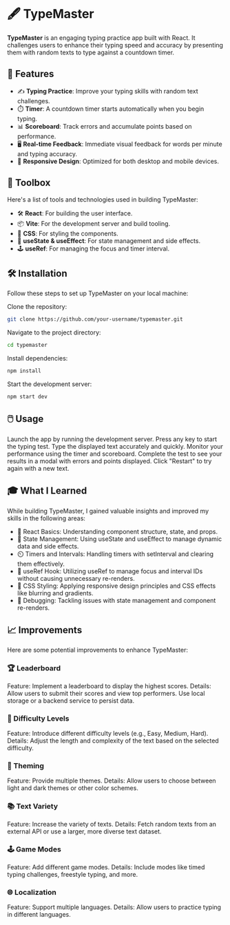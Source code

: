 # 🖋️ TypeMaster

**TypeMaster** is an engaging typing practice app built with React. It challenges users to enhance their typing speed and accuracy by presenting them with random texts to type against a countdown timer.

## 🚀 Features

- ✍️ **Typing Practice**: Improve your typing skills with random text challenges.
- ⏱️ **Timer**: A countdown timer starts automatically when you begin typing.
- 📊 **Scoreboard**: Track errors and accumulate points based on performance.
- 🖥️ **Real-time Feedback**: Immediate visual feedback for words per minute and typing accuracy.
- 📱 **Responsive Design**: Optimized for both desktop and mobile devices.

## 🧰 Toolbox

Here's a list of tools and technologies used in building TypeMaster:

- 🛠️ **React**: For building the user interface.
- 📦 **Vite**: For the development server and build tooling.
- 💅 **CSS**: For styling the components.
- 🔄 **useState & useEffect**: For state management and side effects.
- 🕹️ **useRef**: For managing the focus and timer interval.

## 🛠️ Installation

Follow these steps to set up TypeMaster on your local machine:

Clone the repository:
   ```bash
   git clone https://github.com/your-username/typemaster.git
   ```
Navigate to the project directory:
   ```bash
cd typemaster
```
Install dependencies:
   ```bash
npm install
```
Start the development server:
   ```bash
npm start dev
```

## 🖱️ Usage

Launch the app by running the development server.
Press any key to start the typing test.
Type the displayed text accurately and quickly.
Monitor your performance using the timer and scoreboard.
Complete the test to see your results in a modal with errors and points displayed.
Click "Restart" to try again with a new text.

## 🎓 What I Learned

While building TypeMaster, I gained valuable insights and improved my skills in the following areas:

- 📜 React Basics: Understanding component structure, state, and props.
- 🎯 State Management: Using useState and useEffect to manage dynamic data and side effects.
- ⏲️ Timers and Intervals: Handling timers with setInterval and clearing them effectively.
- 🔄 useRef Hook: Utilizing useRef to manage focus and interval IDs without causing unnecessary re-renders.
- 🎨 CSS Styling: Applying responsive design principles and CSS effects like blurring and gradients.
- 🧪 Debugging: Tackling issues with state management and component re-renders.

## 📈 Improvements
Here are some potential improvements to enhance TypeMaster:

### 🏆 Leaderboard

Feature: Implement a leaderboard to display the highest scores.
Details: Allow users to submit their scores and view top performers. Use local storage or a backend service to persist data.

### 🎯 Difficulty Levels

Feature: Introduce different difficulty levels (e.g., Easy, Medium, Hard).
Details: Adjust the length and complexity of the text based on the selected difficulty.

### 🎨 Theming

Feature: Provide multiple themes.
Details: Allow users to choose between light and dark themes or other color schemes.

### 📚 Text Variety

Feature: Increase the variety of texts.
Details: Fetch random texts from an external API or use a larger, more diverse text dataset.

### 🕹️ Game Modes

Feature: Add different game modes.
Details: Include modes like timed typing challenges, freestyle typing, and more.

### 🌐 Localization

Feature: Support multiple languages.
Details: Allow users to practice typing in different languages.
